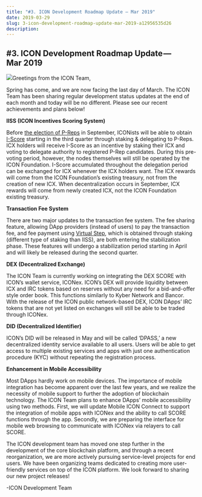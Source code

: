 ```yaml
---
title: "#3. ICON Development Roadmap Update — Mar 2019"
date: 2019-03-29
slug: 3-icon-development-roadmap-update-mar-2019-a12956535d26
description:
---
```


## #3. ICON Development Roadmap Update — Mar 2019

![](https://cdn-images-1.medium.com/max/800/0*w04-KxhM0zPX2hNz)Greetings from the ICON Team,

Spring has come, and we are now facing the last day of March. The ICON Team has been sharing regular development status updates at the end of each month and today will be no different. Please see our recent achievements and plans below!

**IISS (ICON Incentives Scoring System)**

Before [the election of P-Reps](https://icon.community/iconsensus/) in September, ICONists will be able to obtain [I-Score](https://helloiconworld.freshdesk.com/support/solutions/articles/35000105091-what-is-i-score-) starting in the third quarter through staking & delegating to P-Reps. ICX holders will receive I-Score as an incentive by staking their ICX and voting to delegate authority to registered P-Rep candidates. During this pre-voting period, however, the nodes themselves will still be operated by the ICON Foundation. I-Score accumulated throughout the delegation period can be exchanged for ICX whenever the ICX holders want. The ICX rewards will come from the ICON Foundation’s existing treasury, not from the creation of new ICX. When decentralization occurs in September, ICX rewards will come from newly created ICX, not the ICON Foundation existing treasury.

**Transaction Fee System**

There are two major updates to the transaction fee system. The fee sharing feature, allowing DApp providers (instead of users) to pay the transaction fee, and fee payment using [Virtual Step](https://helloiconworld.freshdesk.com/support/solutions/articles/35000102745-virtual-step), which is obtained through staking (different type of staking than IISS), are both entering the stabilization phase. These features will undergo a stabilization period starting in April and will likely be released during the second quarter.

**DEX (Decentralized Exchange)**

The ICON Team is currently working on integrating the DEX SCORE with ICON’s wallet service, ICONex. ICON’s DEX will provide liquidity between ICX and IRC tokens based on reserves without any need for a bid-and-offer style order book. This functions similarly to Kyber Network and Bancor. With the release of the ICON public network-based DEX, ICON DApps’ IRC tokens that are not yet listed on exchanges will still be able to be traded through ICONex.

**DID (Decentralized Identifier)**

ICON’s DID will be released in May and will be called ‘DPASS,’ a new decentralized identity service available to all users. Users will be able to get access to multiple existing services and apps with just one authentication procedure (KYC) without repeating the registration process.

**Enhancement in Mobile Accessibility**

Most DApps hardly work on mobile devices. The importance of mobile integration has become apparent over the last few years, and we realize the necessity of mobile support to further the adoption of blockchain technology. The ICON Team plans to enhance DApps’ mobile accessibility using two methods. First, we will update Mobile ICON Connect to support the integration of mobile apps with ICONex and the ability to call SCORE functions through the app. Secondly, we are preparing the interface for mobile web browsing to communicate with ICONex via relayers to call SCORE.

The ICON development team has moved one step further in the development of the core blockchain platform, and through a recent reorganization, we are more actively pursuing service-level projects for end users. We have been organizing teams dedicated to creating more user-friendly services on top of the ICON platform. We look forward to sharing our new project releases!

-ICON Development Team

